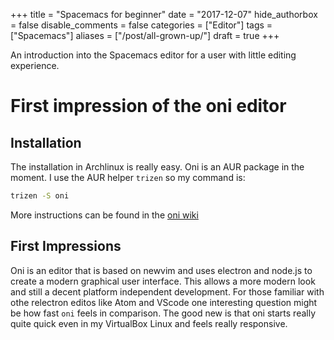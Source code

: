 
+++
title = "Spacemacs for beginner"
date = "2017-12-07"
hide_authorbox = false
disable_comments = false
categories = ["Editor"]
tags = ["Spacemacs"]
aliases = ["/post/all-grown-up/"]
draft = true
+++

An introduction into the Spacemacs editor for a user with little editing experience.

<!--more-->
# First impression of the oni editor

## Installation
The installation in Archlinux is really easy. Oni is an AUR package in the moment.  I use the AUR helper `trizen` so my command is:
```bash
trizen -S oni
```

More instructions can be found in the [oni wiki](https://github.com/onivim/oni/wiki/Installation-Guide)

## First Impressions
Oni is an editor that is based on newvim and uses electron and node.js to create a modern graphical user interface. This allows a more modern look and still a decent platform independent development. For those familiar with othe relectron editos like Atom and VScode one interesting question might be how fast `oni` feels in comparison. The good new is that oni starts really quite quick even in my VirtualBox Linux and feels really responsive.



